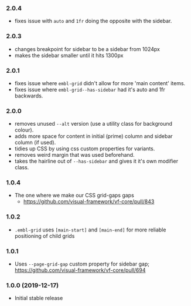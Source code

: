 ### 2.0.4

- fixes issue with `auto` and `1fr` doing the opposite with the sidebar.


### 2.0.3

- changes breakpoint for sidebar to be a sidebar from 1024px
- makes the sidebar smaller until it hits 1300px

### 2.0.1

- fixes issue where `embl-grid` didn't allow for more 'main content' items.
- fixes issue where `embl-grid--has-sidebar` had it's auto and 1fr backwards.

### 2.0.0

- removes unused `--alt` version (use a utility class for background colour).
- adds more space for content in initial (prime) column and sidebar column (if used).
- tidies up CSS by using css custom properties for variants.
- removes weird margin that was used beforehand.
- takes the hairline out of `--has-sidebar` and gives it it's own modifier class.

### 1.0.4

- The one where we make our CSS grid-gaps gaps
  - https://github.com/visual-framework/vf-core/pull/843

### 1.0.2

- `.embl-grid` uses `[main-start]` and `[main-end]` for more reliable positioning of child grids

### 1.0.1

- Uses `--page-grid-gap` custom property for sidebar gap; https://github.com/visual-framework/vf-core/pull/694

### 1.0.0 (2019-12-17)

- Initial stable release
